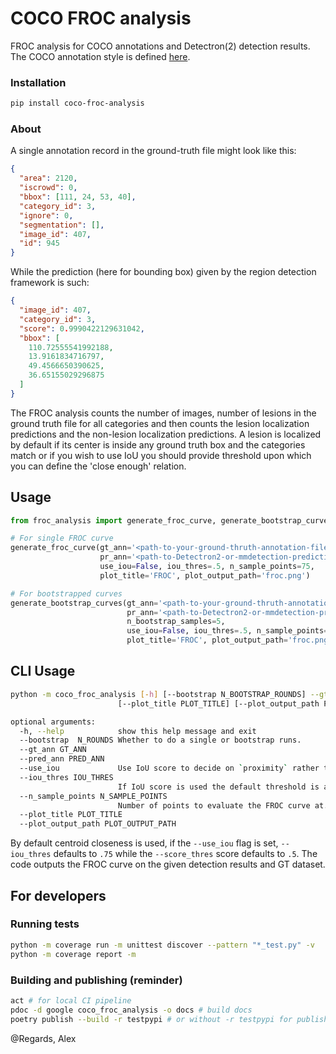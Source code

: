 # COCO FROC analysis

FROC analysis for COCO annotations and Detectron(2) detection results. The COCO annotation style is defined [here](https://cocodataset.org/).

### Installation

```bash
pip install coco-froc-analysis
```

### About

A single annotation record in the ground-truth file might look like this:

```json
{
  "area": 2120,
  "iscrowd": 0,
  "bbox": [111, 24, 53, 40],
  "category_id": 3,
  "ignore": 0,
  "segmentation": [],
  "image_id": 407,
  "id": 945
}
```

While the prediction (here for bounding box) given by the region detection framework is such:

```json
{
  "image_id": 407,
  "category_id": 3,
  "score": 0.9990422129631042,
  "bbox": [
    110.72555541992188,
    13.9161834716797,
    49.4566650390625,
    36.65155029296875
  ]
}
```

The FROC analysis counts the number of images, number of lesions in the ground truth file for all categories and then counts the lesion localization predictions and the non-lesion localization predictions. A lesion is localized by default if its center is inside any ground truth box and the categories match or if you wish to use IoU you should provide threshold upon which you can define the 'close enough' relation.

## Usage

```python
from froc_analysis import generate_froc_curve, generate_bootstrap_curves

# For single FROC curve
generate_froc_curve(gt_ann='<path-to-your-ground-thruth-annotation-file>',
                    pr_ann='<path-to-Detectron2-or-mmdetection-prediction-file>',
                    use_iou=False, iou_thres=.5, n_sample_points=75,
                    plot_title='FROC', plot_output_path='froc.png')

# For bootstrapped curves
generate_bootstrap_curves(gt_ann='<path-to-your-ground-thruth-annotation-file>',
                          pr_ann='<path-to-Detectron2-or-mmdetection-prediction-file>',
                          n_bootstrap_samples=5,
                          use_iou=False, iou_thres=.5, n_sample_points=25,
                          plot_title='FROC', plot_output_path='froc.png')
```

## CLI Usage

```bash
python -m coco_froc_analysis [-h] [--bootstrap N_BOOTSTRAP_ROUNDS] --gt_ann GT_ANN --pred_ann PRED_ANN [--use_iou] [--iou_thres IOU_THRES] [--n_sample_points N_SAMPLE_POINTS]
                        [--plot_title PLOT_TITLE] [--plot_output_path PLOT_OUTPUT_PATH]

optional arguments:
  -h, --help            show this help message and exit
  --bootstrap  N_ROUNDS Whether to do a single or bootstrap runs.
  --gt_ann GT_ANN
  --pred_ann PRED_ANN
  --use_iou             Use IoU score to decide on `proximity` rather then using center pixel inside GT box.
  --iou_thres IOU_THRES
                        If IoU score is used the default threshold is arbitrarily set to .5
  --n_sample_points N_SAMPLE_POINTS
                        Number of points to evaluate the FROC curve at.
  --plot_title PLOT_TITLE
  --plot_output_path PLOT_OUTPUT_PATH
```

By default centroid closeness is used, if the `--use_iou` flag is set, `--iou_thres` defaults to `.75` while the `--score_thres` score defaults to `.5`. The code outputs the FROC curve on the given detection results and GT dataset.

## For developers

### Running tests

```bash
python -m coverage run -m unittest discover --pattern "*_test.py" -v
python -m coverage report -m
```

### Building and publishing (reminder)

```bash
act # for local CI pipeline
pdoc -d google coco_froc_analysis -o docs # build docs
poetry publish --build -r testpypi # or without -r testpypi for publishing to pypi
```

@Regards, Alex
